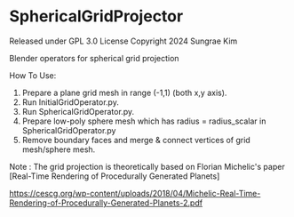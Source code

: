# SphericalGridProjector
Released under GPL 3.0 License
Copyright 2024 Sungrae Kim

Blender operators for spherical grid projection

How To Use:

1. Prepare a plane grid mesh in range (-1,1) (both x,y axis).
2. Run InitialGridOperator.py.
3. Run SphericalGridOperator.py.
4. Prepare low-poly sphere mesh which has radius = radius_scalar in SphericalGridOperator.py
5. Remove boundary faces and merge & connect vertices of grid mesh/sphere mesh.

Note : The grid projection is theoretically based on Florian Michelic's paper [Real-Time Rendering of Procedurally Generated Planets]

https://cescg.org/wp-content/uploads/2018/04/Michelic-Real-Time-Rendering-of-Procedurally-Generated-Planets-2.pdf
